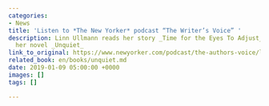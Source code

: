 ```yaml
---
categories:
- News
title: 'Listen to *The New Yorker* podcast “The Writer’s Voice” '
description: Linn Ullmann reads her story _Time for the Eyes To Adjust_, adapted from
  her novel _Unquiet_
link_to_original: https://www.newyorker.com/podcast/the-authors-voice/linn-ullmann-reads-time-for-the-eyes-to-adjust
related_book: en/books/unquiet.md
date: 2019-01-09 05:00:00 +0000
images: []
tags: []

---
```

